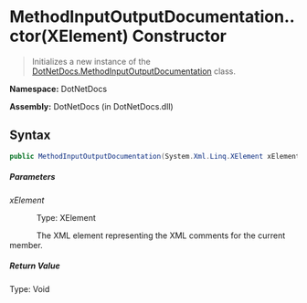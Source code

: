 # MethodInputOutputDocumentation..ctor(XElement) Constructor
> Initializes a new instance of the [DotNetDocs.MethodInputOutputDocumentation](/docs/DotNetDocs/MethodInputOutputDocumentation/MethodInputOutputDocumentation.md) class.

**Namespace:** DotNetDocs

**Assembly:** DotNetDocs (in DotNetDocs.dll)
## Syntax
```csharp
public MethodInputOutputDocumentation(System.Xml.Linq.XElement xElement);
```
##### Parameters
*xElement*

&nbsp;&nbsp;&nbsp;&nbsp;&nbsp;&nbsp;&nbsp;&nbsp;&nbsp;&nbsp;&nbsp;&nbsp;Type: XElement

&nbsp;&nbsp;&nbsp;&nbsp;&nbsp;&nbsp;&nbsp;&nbsp;&nbsp;&nbsp;&nbsp;&nbsp;The XML element representing the XML comments for the current member.


##### Return Value
Type: Void



